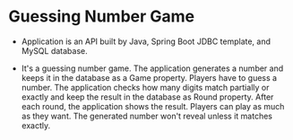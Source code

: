 # Guessing Number Game

- Application is an API built by Java, Spring Boot JDBC template, and MySQL database.

- It's a guessing number game. The application generates a number and keeps it in the database as a Game property. Players have to guess a number. The application checks how many digits match partially or exactly and keep the result in the database as Round property. After each round, the application shows the result. Players can play as much as they want. The generated number won't reveal unless it matches exactly. 
